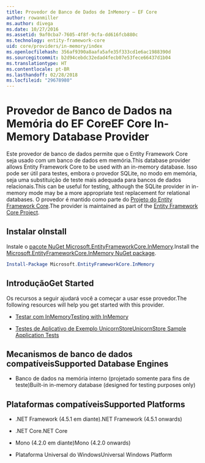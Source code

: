```yaml
---
title: Provedor de Banco de Dados de InMemory – EF Core
author: rowanmiller
ms.author: divega
ms.date: 10/27/2016
ms.assetid: 9af0cba7-7605-4f8f-9cfa-dd616fcb880c
ms.technology: entity-framework-core
uid: core/providers/in-memory/index
ms.openlocfilehash: 356af9390a8aafa5afe35f333cd1e6ac1988390d
ms.sourcegitcommit: b2d94cebdc32edad4fecb07e53fece66437d1b04
ms.translationtype: HT
ms.contentlocale: pt-BR
ms.lasthandoff: 02/28/2018
ms.locfileid: "29678980"
---
```

# <a name="ef-core-in-memory-database-provider"></a><span data-ttu-id="79424-102">Provedor de Banco de Dados na Memória do EF Core</span><span class="sxs-lookup"><span data-stu-id="79424-102">EF Core In-Memory Database Provider</span></span>

<span data-ttu-id="79424-103">Este provedor de banco de dados permite que o Entity Framework Core seja usado com um banco de dados em memória.</span><span class="sxs-lookup"><span data-stu-id="79424-103">This database provider allows Entity Framework Core to be used with an in-memory database.</span></span> <span data-ttu-id="79424-104">Isso pode ser útil para testes, embora o provedor SQLite, no modo em memória, seja uma substituição de teste mais adequada para bancos de dados relacionais.</span><span class="sxs-lookup"><span data-stu-id="79424-104">This can be useful for testing, although the SQLite provider in in-memory mode may be a more appropriate test replacement for relational databases.</span></span> <span data-ttu-id="79424-105">O provedor é mantido como parte do [Projeto do Entity Framework Core](https://github.com/aspnet/EntityFrameworkCore).</span><span class="sxs-lookup"><span data-stu-id="79424-105">The provider is maintained as part of the [Entity Framework Core Project](https://github.com/aspnet/EntityFrameworkCore).</span></span>

## <a name="install"></a><span data-ttu-id="79424-106">Instalar o</span><span class="sxs-lookup"><span data-stu-id="79424-106">Install</span></span>

<span data-ttu-id="79424-107">Instale o [pacote NuGet Microsoft.EntityFrameworkCore.InMemory](https://www.nuget.org/packages/Microsoft.EntityFrameworkCore.InMemory/).</span><span class="sxs-lookup"><span data-stu-id="79424-107">Install the [Microsoft.EntityFrameworkCore.InMemory NuGet package](https://www.nuget.org/packages/Microsoft.EntityFrameworkCore.InMemory/).</span></span>

``` powershell
Install-Package Microsoft.EntityFrameworkCore.InMemory
```

## <a name="get-started"></a><span data-ttu-id="79424-108">Introdução</span><span class="sxs-lookup"><span data-stu-id="79424-108">Get Started</span></span>

<span data-ttu-id="79424-109">Os recursos a seguir ajudará você a começar a usar esse provedor.</span><span class="sxs-lookup"><span data-stu-id="79424-109">The following resources will help you get started with this provider.</span></span>
* [<span data-ttu-id="79424-110">Testar com InMemory</span><span class="sxs-lookup"><span data-stu-id="79424-110">Testing with InMemory</span></span>](../../miscellaneous/testing/in-memory.md)

* [<span data-ttu-id="79424-111">Testes de Aplicativo de Exemplo UnicornStore</span><span class="sxs-lookup"><span data-stu-id="79424-111">UnicornStore Sample Application Tests</span></span>](https://github.com/rowanmiller/UnicornStore/blob/master/UnicornStore/src/UnicornStore.Tests/Controllers/ShippingControllerTests.cs)

## <a name="supported-database-engines"></a><span data-ttu-id="79424-112">Mecanismos de banco de dados compatíveis</span><span class="sxs-lookup"><span data-stu-id="79424-112">Supported Database Engines</span></span>

* <span data-ttu-id="79424-113">Banco de dados na memória interno (projetado somente para fins de teste)</span><span class="sxs-lookup"><span data-stu-id="79424-113">Built-in in-memory database (designed for testing purposes only)</span></span>

## <a name="supported-platforms"></a><span data-ttu-id="79424-114">Plataformas compatíveis</span><span class="sxs-lookup"><span data-stu-id="79424-114">Supported Platforms</span></span>

* <span data-ttu-id="79424-115">.NET Framework (4.5.1 em diante)</span><span class="sxs-lookup"><span data-stu-id="79424-115">.NET Framework (4.5.1 onwards)</span></span>

* <span data-ttu-id="79424-116">.NET Core</span><span class="sxs-lookup"><span data-stu-id="79424-116">.NET Core</span></span>

* <span data-ttu-id="79424-117">Mono (4.2.0 em diante)</span><span class="sxs-lookup"><span data-stu-id="79424-117">Mono (4.2.0 onwards)</span></span>

* <span data-ttu-id="79424-118">Plataforma Universal do Windows</span><span class="sxs-lookup"><span data-stu-id="79424-118">Universal Windows Platform</span></span>
